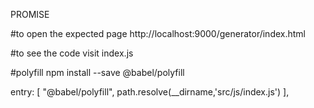 PROMISE

#to open the expected page
http://localhost:9000/generator/index.html

#to see the code visit index.js

#polyfill
  npm install --save @babel/polyfill

  entry: [
        "@babel/polyfill",
        path.resolve(__dirname,'src/js/index.js')
    ],


